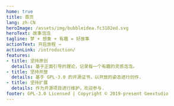 ```yaml
---
home: true
title: 首页
lang: zh-CN
heroImage: /assets/img/bubbleidea.fc3102ed.svg
heroText: 故事泡泡
tagline: 梦 + 想象 + 有趣 = 好故事
actionText: 开启旅程 →
actionLink: /introduction/
features:
- title: 坚持原创
  details: 基于正面引导的理论，记录每一个有趣的灵感泡泡。
- title: 坚持开放
  details: 基于 GPL-3.0 的开源证书，以开放的姿态进行创作.
- title: 坚持扩展
  details: 作为开源项目进行维护，欢迎参与.
footer: GPL-3.0 Licensed | Copyright © 2019-present Geextudio
---
```


